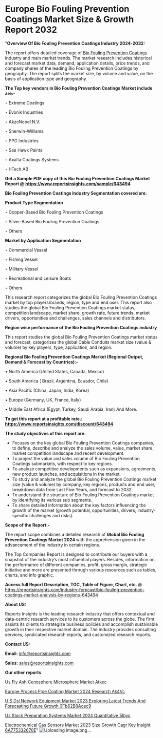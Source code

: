 # Europe Bio Fouling Prevention Coatings Market Size & Growth Report 2032

"<strong>Overview Of Bio Fouling Prevention Coatings Industry 2024-2032:</strong>

The report offers detailed coverage of <a href=https://www.reportsinsights.com/sample/643494>Bio Fouling Prevention Coatings</a> industry and main market trends. The market research includes historical and forecast market data, demand, application details, price trends, and company shares of the leading Bio Fouling Prevention Coatings by geography. The report splits the market size, by volume and value, on the basis of application type and geography.

<strong>The Top key vendors in Bio Fouling Prevention Coatings Market include are:- </strong>

‣ Extreme Coatings

‣ Evonik Industries

‣ AkzoNobel N.V.

‣ Sherwin-Williams

‣ PPG Industries

‣ Sea Hawk Paints

‣ Axalta Coatings Systems

‣ I-Tech AB

<strong>Get a Sample PDF copy of this Bio Fouling Prevention Coatings Market Report </strong><strong>@ <a href=https://www.reportsinsights.com/sample/643494 style=color:#0000ff;>https://www.reportsinsights.com/sample/643494</a> </strong>

<strong>Bio Fouling Prevention Coatings Industry Segmentation covered are:</strong>

<strong>Product Type Segmentation</strong>

‣ Copper-Based Bio Fouling Prevention Coatings

‣ Silver-Based Bio Fouling Prevention Coatings

‣ Others

<strong>Market by Application Segmentation</strong>

‣ Commercial Vessel

‣ Fishing Vessel

‣ Military Vessel

‣ Recreational and Leisure Boats

‣ Others

This research report categorizes the global Bio Fouling Prevention Coatings market by top players/brands, region, type and end user. This report also studies the global Bio Fouling Prevention Coatings market status, competition landscape, market share, growth rate, future trends, market drivers, opportunities and challenges, sales channels and distributors.

<strong>Region wise performance of the Bio Fouling Prevention Coatings industry</strong><strong> </strong>

This report studies the global Bio Fouling Prevention Coatings market status and forecast, categorizes the global Cable Conduits market size (value &amp; volume) by key players, type, application, and region. 

<strong>Regional Bio Fouling Prevention Coatings Market (Regional Output, Demand &amp; Forecast by Countries):-</strong>

• North America (United States, Canada, Mexico)

• South America ( Brazil, Argentina, Ecuador, Chile)

• Asia Pacific (China, Japan, India, Korea)

• Europe (Germany, UK, France, Italy)

• Middle East Africa (Egypt, Turkey, Saudi Arabia, Iran) And More.

<strong>To get this report at a profitable rate.: <a href=https://www.reportsinsights.com/discount/643494 style=color:#0000ff;>https://www.reportsinsights.com/discount/643494</a></strong>

<strong>The study objectives of this report are:</strong>
<ul>
  <li>Focuses on the key global Bio Fouling Prevention Coatings companies, to define, describe and analyze the sales volume, value, market share, market competition landscape and recent development.</li>
  <li>To project the value and sales volume of Bio Fouling Prevention Coatings submarkets, with respect to key regions.</li>
  <li>To analyze competitive developments such as expansions, agreements, new product launches, and acquisitions in the market.</li>
  <li>To study and analyze the global Bio Fouling Prevention Coatings market size (value &amp; volume) by company, key regions, products and end user, breakdown data from Last Five Years, and forecast to 2032.</li>
  <li>To understand the structure of Bio Fouling Prevention Coatings market by identifying its various sub segments.</li>
  <li>To share detailed information about the key factors influencing the growth of the market (growth potential, opportunities, drivers, industry-specific challenges and risks).</li>
</ul>
<strong>Scope of the Report:-</strong><strong> </strong>

The report scope combines a detailed research of <strong>Global Bio Fouling Prevention Coatings Market 2024 </strong>with the apprehension given in the advancement of the industry in certain regions.

The Top Companies Report is designed to contribute our buyers with a snapshot of the industry’s most influential players. Besides, information on the performance of different companies, profit, gross margin, strategic initiative and more are presented through various resources such as tables, charts, and info graphic.

<strong>Access full Report Description, TOC, Table of Figure, Chart, etc. </strong>@   <a href=https://reportsinsights.com/industry-forecast/bio-fouling-prevention-coatings-market-analysis-by-regions-643494 style=color:#0000ff;>https://reportsinsights.com/industry-forecast/bio-fouling-prevention-coatings-market-analysis-by-regions-643494</a>

<strong>About US:</strong>

Reports Insights is the leading research industry that offers contextual and data-centric research services to its customers across the globe. The firm assists its clients to strategize business policies and accomplish sustainable growth in their respective market domain. The industry provides consulting services, syndicated research reports, and customized research reports.

<strong>Contact US:</strong>

<p class=""""><b>Email:</b> <a href=mailto:info@reportsinsights.com>info@reportsinsights.com</a></p>
<p class=""""><b>Sales:</b> <a href=mailto:sales@reportsinsights.com>sales@reportsinsights.com</a></p>

<strong>Our other reports</strong>

<a href=https://www.linkedin.com/pulse/us-fly-ash-cenosphere-microsphere-market--atkec/>Us Fly Ash Cenosphere Microsphere Market  Atkec</a>

<a href=https://www.linkedin.com/pulse/europe-process-pipe-coating-market-2024-research-ak4vc/>Europe Process Pipe Coating Market 2024 Research Ak4Vc</a>

<a href=https://medium.com/@yadavahaan91/u-s-dsl-network-equipment-market-2023-exploring-latest-trends-and-forecasting-future-growth-0fb62b8acec9>U S Dsl Network Equipment Market 2023 Exploring Latest Trends And Forecasting Future Growth 0Fb62B8Acec9</a>

<a href=https://www.linkedin.com/pulse/us-stock-preparation-systems-market-2024-quantitative-5ibyc/>Us Stock Preparation Systems Market 2024 Quantitative 5Ibyc</a>

<a href=https://medium.com/@tidke9676/electrochemical-gas-sensors-market-2023-size-growth-cagr-key-insight-6a775332670e>Electrochemical Gas Sensors Market 2023 Size Growth Cagr Key Insight 6A775332670E</a>"
![Uploading image.png…]()
